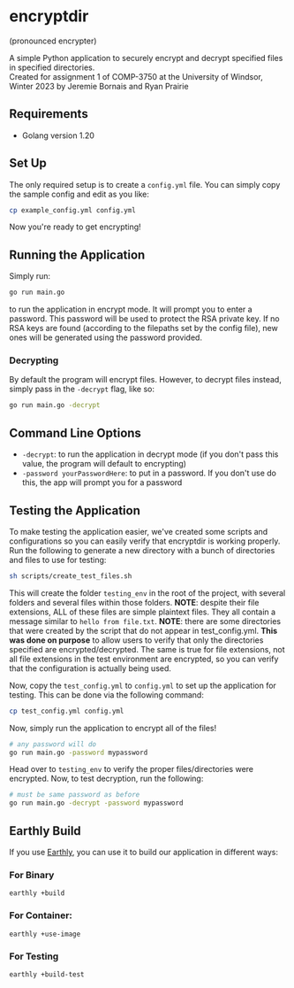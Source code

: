 # encryptdir

(pronounced encrypter)

A simple Python application to securely encrypt and decrypt specified files in specified directories.  
Created for assignment 1 of COMP-3750 at the University of Windsor, Winter 2023 by Jeremie Bornais and Ryan Prairie

## Requirements

- Golang version 1.20

## Set Up

The only required setup is to create a `config.yml` file. You can simply copy the sample config and edit as you like:

```bash
cp example_config.yml config.yml
```

Now you're ready to get encrypting!

## Running the Application

Simply run:

```bash
go run main.go
```

to run the application in encrypt mode. It will prompt you to enter a password. This password will be used to protect the RSA private key. If no RSA keys are found (according to the filepaths set by the config file), new ones will be generated using the password provided. 

### Decrypting

By default the program will encrypt files. However, to decrypt files instead, simply pass in the `-decrypt` flag, like so:

```bash
go run main.go -decrypt
```

## Command Line Options

- `-decrypt`: to run the application in decrypt mode (if you don't pass this value, the program will default to encrypting)
- `-password yourPasswordHere`: to put in a password. If you don't use do this, the app will prompt you for a password

## Testing the Application

To make testing the application easier, we've created some scripts and configurations so you can easily verify that encryptdir is working properly. Run the following to generate a new directory with a bunch of directories and files to use for testing:

```bash
sh scripts/create_test_files.sh
```

This will create the folder `testing_env` in the root of the project, with several folders and several files within those folders. **NOTE**: despite their file extensions, ALL of these files are simple plaintext files. They all contain a message similar to `hello from file.txt`. **NOTE**: there are some directories that were created by the script that do not appear in test_config.yml. **This was done on purpose** to allow users to verify that only the directories specified are encrypted/decrypted. The same is true for file extensions, not all file extensions in the test environment are encrypted, so you can verify that the configuration is actually being used.

Now, copy the `test_config.yml` to `config.yml` to set up the application for testing. This can be done via the following command:

```bash
cp test_config.yml config.yml
```

Now, simply run the application to encrypt all of the files!

```bash
# any password will do
go run main.go -password mypassword
```

Head over to `testing_env` to verify the proper files/directories were encrypted. Now, to test decryption, run the following:

```bash
# must be same password as before
go run main.go -decrypt -password mypassword
```

## Earthly Build

If you use [Earthly](https://earthly.dev/), you can use it to build our application in different ways:

### For Binary

`earthly +build`

### For Container:

`earthly +use-image`

### For Testing

`earthly +build-test`
